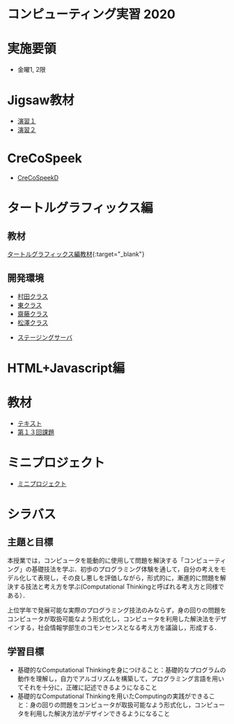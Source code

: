 # コンピューティング実習 2020

# 実施要領
- 金曜1, 2限

# Jigsaw教材
<!--
- [p1](jigsaw/p1/index.html){:target="_blank"}
-->
<ul>
<li><a href="jigsaw/p1/index.html" target="_blank">演習１</a></li>
<li><a href="jigsaw/p2/index.html" target="_blank">演習２</a></li>
</ul>

# CreCoSpeek
<ul>
<li><a href="https://apps2-creco.si.aoyama.ac.jp/speeker/SpeekerD/" target="_blank">CreCoSpeekD</a></li>
</ul>
<!--
# スケジュール
- [スケジュール](https://docs.google.com/spreadsheets/d/1LOKHvdWjqzRdcqco0fPwPuG69iuIHuf_rEfVPZKZ35U/edit?usp=sharing)
-->

# タートルグラフィックス編
## 教材
[タートルグラフィックス編教材](text/index.html){:target="_blank"}

## 開発環境
<ul>
<li><a href="http://pp1.si.aoyama.ac.jp/sumatra.html" target="_blank">村田クラス</a></li>
<li><a href="http://pp2.si.aoyama.ac.jp/sumatra.html" target="_blank">東クラス</a></li>
<li><a href="http://pp3.si.aoyama.ac.jp/sumatra.html" target="_blank">齋藤クラス</a></li>
<li><a href="http://pp4.si.aoyama.ac.jp/sumatra.html" target="_blank">松澤クラス</a></li>
</ul>

<ul>
<li><a href="http://ppstaging-creco.si.aoyama.ac.jp/sumatra.html" target="_blank">ステージングサーバ</a></li>
</ul>


<!-- ## 中間テスト環境

- [松澤クラス](http://pp2.si.aoyama.ac.jp/exam/){:target="_blank"}
- [村田クラス](http://pp3.si.aoyama.ac.jp/exam/){:target="_blank"}
- [居駒クラス](http://pp4.si.aoyama.ac.jp/exam/){:target="_blank"}
- [斎藤クラス](http://pp1.si.aoyama.ac.jp/exam/){:target="_blank"} -->

# HTML+Javascript編

# 教材
- [テキスト](text-part3/index.html)
- [第１３回課題](part3-2019/practice13/practice13.html)
<!-- - [アンケート](https://docs.google.com/forms/d/e/1FAIpQLSenUUh6EhsaKtNT7QocNMJqFeTlYOllDdaAeyMzXdlod9Ydwg/viewform) -->

# ミニプロジェクト
- [ミニプロジェクト](part3-2019/project02.html)

# シラバス
## 主題と目標
本授業では，コンピュータを能動的に使用して問題を解決する「コンピューティング」の基礎技法を学ぶ．初歩のプログラミング体験を通して，自分の考えをモデル化して表現し，その良し悪しを評価しながら，形式的に，漸進的に問題を解決する技法と考え方を学ぶ(Computational Thinkingと呼ばれる考え方と同様である）．

上位学年で発展可能な実際のプログラミング技法のみならず，身の回りの問題をコンピュータが取扱可能なよう形式化し，コンピュータを利用した解決法をデザインする，社会情報学部生のコモンセンスとなる考え方を議論し，形成する．

## 学習目標
- 基礎的なComputational Thinkingを身につけること：基礎的なプログラムの動作を理解し，自力でアルゴリズムを構築して，プログラミング言語を用いてそれを十分に，正確に記述できるようになること
- 基礎的なComputational Thinkingを用いたComputingの実践ができること：身の回りの問題をコンピュータが取扱可能なよう形式化し，コンピュータを利用した解決方法がデザインできるようになること